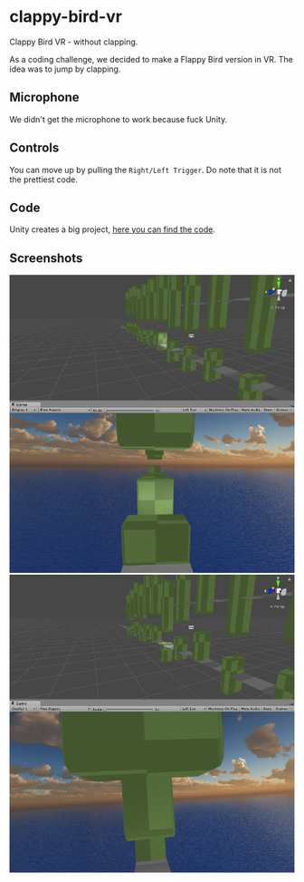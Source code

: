 # clappy-bird-vr
Clappy Bird VR - without clapping.

As a coding challenge, we decided to make a Flappy Bird version in VR. The idea was to jump by clapping.

## Microphone

We didn't get the microphone to work because fuck Unity.

## Controls

You can move up by pulling the `Right/Left Trigger`. Do note that it is not the prettiest code.

## Code

Unity creates a big project, [here you can find the code](https://github.com/darkeclipz/clappy-bird-vr/tree/master/Assets/Scripts).

## Screenshots

![screenshot1](clappy-bird-vr.PNG)
![screenshot2](clappy-bird-vr2.PNG)


